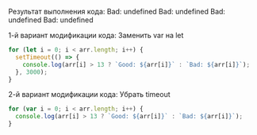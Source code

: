 Результат выполнения кода: Bad: undefined Bad: undefined Bad: undefined Bad: undefined

1-й вариант модификации кода: Заменить var на let

```javascript
for (let i = 0; i < arr.length; i++) {
  setTimeout(() => {
    console.log(arr[i] > 13 ? `Good: ${arr[i]}` : `Bad: ${arr[i]}`);
  }, 3000);
}
```

2-й вариант модификации кода: Убрать timeout

```javascript
for (var i = 0; i < arr.length; i++) {
  console.log(arr[i] > 13 ? `Good: ${arr[i]}` : `Bad: ${arr[i]}`);
}
```
